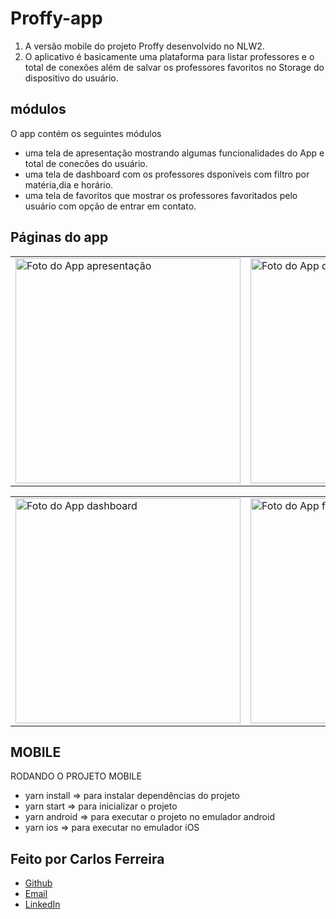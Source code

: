 # Proffy-app

1. A versão mobile do projeto Proffy desenvolvido no NLW2.
2. O aplicativo é basicamente uma plataforma para listar professores e o total de conexões além de salvar os professores favoritos no Storage do dispositivo do usuário.

## módulos

O app contém os seguintes módulos

- uma tela de apresentação mostrando algumas funcionalidades do App e total de conecões do usuário.
- uma tela de dashboard com os professores dsponíveis com filtro por matéria,dia e horário.
- uma tela de favoritos que mostrar os professores favoritados pelo usuário com opção de entrar em contato.

## Páginas do app

<table>
  <tr>
<td><img src="https://firebasestorage.googleapis.com/v0/b/portfolio-web-7fbff.appspot.com/o/github_projects%2Fproffy-app%2Fpresentation.png?alt=media&token=38e96c4e-a0ad-4605-87fa-9f50746bdd32" alt="Foto do App apresentação" width="360" /></td>
<td><img src="https://firebasestorage.googleapis.com/v0/b/portfolio-web-7fbff.appspot.com/o/github_projects%2Fproffy-app%2FgiveClasses.png?alt=media&token=1d982c05-1b2e-4cfc-bc8b-f931534bf291" alt="Foto do App dar aulas" width="360" /></td>
</tr>
</table>

<table>
  <tr>
<td><img src="https://firebasestorage.googleapis.com/v0/b/portfolio-web-7fbff.appspot.com/o/github_projects%2Fproffy-app%2Fdashboard.png?alt=media&token=d7156318-cb12-45ae-8f17-e751af48b3b3" alt="Foto do App dashboard" width="360" /></td>
<td><img src="https://firebasestorage.googleapis.com/v0/b/portfolio-web-7fbff.appspot.com/o/github_projects%2Fproffy-app%2Ffavorites.png?alt=media&token=e25f9763-092e-4fd6-8809-4c8a3093e49b" alt="Foto do App favoritos" width="360" /></td>
</tr>
</table>

## MOBILE

RODANDO O PROJETO MOBILE

- yarn install => para instalar dependências do projeto
- yarn start => para inicializar o projeto
- yarn android => para executar o projeto no emulador android
- yarn ios => para executar no emulador iOS

## Feito por Carlos Ferreira

- [Github](https://www.github.com/CarlosSTS)
- [Email](mailto://carlossts826@gmail.com)
- [LinkedIn](https://www.linkedin.com/in/carlos-ferreira-4b2ba219a/)
